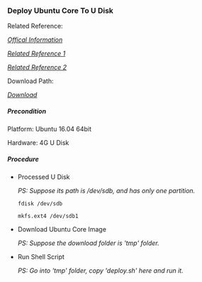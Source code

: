 ### Deploy Ubuntu Core To U Disk

Related Reference:<p>
[*Offical Information*](https://wiki.ubuntu.com/Core)<p>
[*Related Reference 1*](http://askubuntu.com/questions/67001/what-commands-are-needed-to-install-ubuntu-core)<p>
[*Related Reference 2*](http://unix.stackexchange.com/questions/56004/how-to-stop-update-grub-from-scanning-all-drives)<p>

Download Path:<p>
[*Download*](http://cdimage.ubuntu.com/ubuntu-base/releases/16.04/release/ubuntu-base-16.04-core-amd64.tar.gz)

##### Precondition
Platform: Ubuntu 16.04 64bit<p>
Hardware: 4G U Disk<p>

##### Procedure
+ Processed U Disk<p>
*PS: Suppose its path is /dev/sdb, and has only one partition.*<p>
`fdisk /dev/sdb`<p>
`mkfs.ext4 /dev/sdb1`<p>

+ Download Ubuntu Core Image<p>
*PS: Suppose the download folder is 'tmp' folder.*<p>

+ Run Shell Script<p>
*PS: Go into 'tmp' folder, copy 'deploy.sh' here and run it.*<p>
